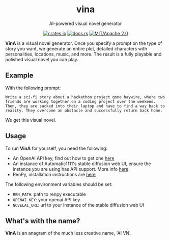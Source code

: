 <div align="center">

# vina

AI-powered visual novel generator

[![crates.io](https://img.shields.io/crates/v/vina.svg)](https://crates.io/crates/vina)
[![docs.rs](https://docs.rs/vina/badge.svg)](https://docs.rs/vina)
[![MIT/Apache 2.0](https://img.shields.io/badge/license-MIT%2FApache-blue.svg)](#)

</div>

**VinA** is a visual novel generator. Once you specify a prompt on the type of
story you want, we generate an entire plot, detailed characters with
personalities, locations, music, and more. The result is a fully playable
and polished visual novel you can play.

## Example

With the following prompt:
```
Write a sci-fi story about a hackathon project gone haywire, where two friends are working together on a coding project over the weekend. Then, they are sucked into their laptop and have to find a way back to reality. They overcome an obstacle and successfully return back home.
```

We get this visual novel.

## Usage

To run **VinA** for yourself, you need the following:
- An OpenAI API key, find out how to get one [here](https://platform.openai.com/docs/api-reference/authentication)
- An instance of Automatic1111's stable diffusion web UI, ensure the instance you are using has API support. More info [here](https://github.com/AUTOMATIC1111/stable-diffusion-webui)
- RenPy, installation instructions are [here](https://renpy.org/doc/html/quickstart.html)

The following environment variables should be set:
- `REN_PATH`: path to renpy executable
- `OPENAI_KEY`: your openai API key
- `NOVELAI_URL`: url to your instance of the stable diffusion web UI

## What's with the name?

**VinA** is an anagram of the much less creative name, 'AI VN'.

